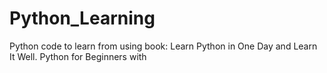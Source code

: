 # Python_Learning
Python code to learn from using book:  Learn Python in One Day and Learn It Well. Python for Beginners with
